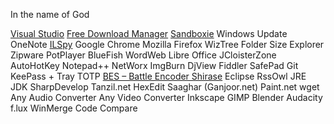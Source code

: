 In the name of God

[Visual Studio](http://www.visualstudio.com/)
[Free Download Manager](http://www.freedownloadmanager.org/)
[Sandboxie](https://www.sandboxie.com/)
Windows Update
OneNote
[ILSpy](http://ilspy.net/)
Google Chrome
Mozilla Firefox
WizTree
Folder Size Explorer
Zipware
PotPlayer
BlueFish
WordWeb
Libre Office
JCloisterZone
AutoHotKey
Notepad++
NetWorx
ImgBurn
DjView
Fiddler
SafePad
Git
KeePass + Tray TOTP
[BES – Battle Encoder Shirase](http://mion.faireal.net/BES/)
Eclipse
RssOwl
JRE
JDK
SharpDevelop
Tanzil.net
HexEdit
Saaghar (Ganjoor.net)
Paint.net
wget
Any Audio Converter
Any Video Converter
Inkscape
GIMP
Blender
Audacity
f.lux
WinMerge
Code Compare